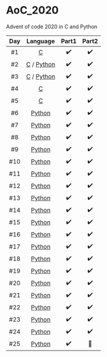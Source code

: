 # AoC_2020
Advent of code 2020 in C and Python

| Day   |      Language      |  Part1 | Part2 |
|:----------:|:-------------:|:------:|:------:|
| #1 |  [C](./01_C/) | :heavy_check_mark: | :heavy_check_mark: |
| #2 |  [C](./02_C/) / [Python](./02_Python/) | :heavy_check_mark: | :heavy_check_mark: |
| #3 |  [C](./03_C/) / [Python](./03_Python/) | :heavy_check_mark: | :heavy_check_mark: |
| #4 |  [C](./04_C/) | :heavy_check_mark: | :heavy_check_mark: |
| #5 |  [C](./05_C/) | :heavy_check_mark: | :heavy_check_mark: |
| #6 | [Python](./06_Python/) | :heavy_check_mark: | :heavy_check_mark: |
| #7 | [Python](./07_Python/) | :heavy_check_mark: | :heavy_check_mark: |
| #8 | [Python](./08_Python/) | :heavy_check_mark: | :heavy_check_mark: |
| #9 | [Python](./09_Python/) | :heavy_check_mark: | :heavy_check_mark: |
| #10 | [Python](./10_Python/) | :heavy_check_mark: | :heavy_check_mark: |
| #11 | [Python](./11_Python/) | :heavy_check_mark: | :heavy_check_mark: |
| #12 | [Python](./12_Python/) | :heavy_check_mark: | :heavy_check_mark: |
| #13 | [Python](./13_Python/) | :heavy_check_mark: | :heavy_check_mark: |
| #14 | [Python](./14_Python/) | :heavy_check_mark: | :heavy_check_mark: |
| #15 | [Python](./15_Python/) | :heavy_check_mark: | :heavy_check_mark: |
| #16 | [Python](./16_Python/) | :heavy_check_mark: | :heavy_check_mark: |
| #17 | [Python](./17_Python/) | :heavy_check_mark: | :heavy_check_mark: |
| #18 | [Python](./18_Python/) | :heavy_check_mark: | :heavy_check_mark: |
| #19 | [Python](./19_Python/) | :heavy_check_mark: | :heavy_check_mark: |
| #20 | [Python](./20_Python/) | :heavy_check_mark: | :heavy_check_mark: |
| #21 | [Python](./21_Python/) | :heavy_check_mark: | :heavy_check_mark: |
| #22 | [Python](./22_Python/) | :heavy_check_mark: | :heavy_check_mark: |
| #23 | [Python](./23_Python/) | :heavy_check_mark: | :heavy_check_mark: |
| #24 | [Python](./24_Python/) | :heavy_check_mark: | :heavy_check_mark: |
| #25 | [Python](./25_Python/) | :heavy_check_mark: | :gift: |
